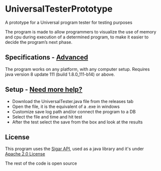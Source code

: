 # UniversalTesterPrototype
A prototype for a Universal program tester for testing purposes

The program is made to allow programmers to visualize the use of memory and cpu during execution of a determined program, to make it easier to decide the program’s next phase.

## Specifications - [Advanced](https://github.com/Raquaza98/UniversalTesterPrototype/wiki/Specifications)
The program works on any platform, with any computer setup.
Requires java version 8 update 111 (build 1.8.0_111-b14) or above.

## Setup - [Need more help?](https://github.com/Raquaza98/UniversalTesterPrototype/wiki)
* Download the UniversalTester.java file from the releases tab
* Open the file, it is the equivalent of a .exe in windows
* Customize save log path and/or connect the program to a DB 
* Select the file and time and hit test
* After the test select the save from the box and look at the results

## License
This program uses the [Sigar API](https://github.com/hyperic/sigar), used as a java library and it's under [Apache 2.0 License](http://www.apache.org/licenses/LICENSE-2.0)

The rest of the code is open source
